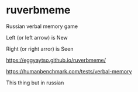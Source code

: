# ruverbmeme
Russian verbal memory game

Left (or left arrow) is New

Right (or right arror) is Seen

https://eggyaytso.github.io/ruverbmeme/

https://humanbenchmark.com/tests/verbal-memory

This thing but in russian

